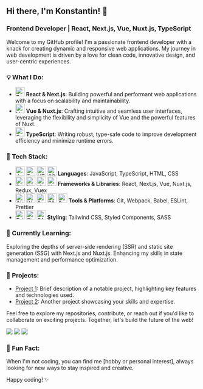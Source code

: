 <h2>Hi there, I'm Konstantin! 👋</h2>

<h3>Frontend Developer | React, Next.js, Vue, Nuxt.js, TypeScript</h3>

<p>
  Welcome to my GitHub profile! I'm a passionate frontend developer with a knack for creating dynamic and responsive web applications. My journey in web development is driven by a love for clean code, innovative design, and user-centric experiences.
</p>
<h3>💡 What I Do:</h3>
<ul>
  <li>
    <img src="https://cdn.jsdelivr.net/gh/devicons/devicon/icons/react/react-original.svg" alt="React" width="24" height="24"/>
    <strong>React & Next.js</strong>: Building powerful and performant web applications with a focus on scalability and maintainability.
  </li>
  <li>
    <img src="https://cdn.jsdelivr.net/gh/devicons/devicon/icons/vuejs/vuejs-original.svg" alt="Vue" width="24" height="24"/>
    <strong>Vue & Nuxt.js</strong>: Crafting intuitive and seamless user interfaces, leveraging the flexibility and simplicity of Vue and the powerful features of Nuxt.
  </li>
  <li>
    <img src="https://cdn.jsdelivr.net/gh/devicons/devicon/icons/typescript/typescript-original.svg" alt="TypeScript" width="24" height="24"/>
    <strong>TypeScript</strong>: Writing robust, type-safe code to improve development efficiency and minimize runtime errors.
  </li>
</ul>

<h3>🔧 Tech Stack:</h3>
<ul>
  <li>
    <img src="https://cdn.jsdelivr.net/gh/devicons/devicon/icons/javascript/javascript-original.svg" alt="JavaScript" width="24" height="24"/>
    <img src="https://cdn.jsdelivr.net/gh/devicons/devicon/icons/typescript/typescript-original.svg" alt="TypeScript" width="24" height="24"/>
    <img src="https://cdn.jsdelivr.net/gh/devicons/devicon/icons/html5/html5-original.svg" alt="HTML" width="24" height="24"/>
    <img src="https://cdn.jsdelivr.net/gh/devicons/devicon/icons/css3/css3-original.svg" alt="CSS" width="24" height="24"/>
    <strong>Languages</strong>: JavaScript, TypeScript, HTML, CSS
  </li>
  <li>
    <img src="https://cdn.jsdelivr.net/gh/devicons/devicon/icons/react/react-original.svg" alt="React" width="24" height="24"/>
    <img src="https://cdn.jsdelivr.net/gh/devicons/devicon/icons/nextjs/nextjs-original-wordmark.svg" alt="Next.js" width="24" height="24"/>
    <img src="https://cdn.jsdelivr.net/gh/devicons/devicon/icons/vuejs/vuejs-original.svg" alt="Vue" width="24" height="24"/>
    <img src="https://cdn.jsdelivr.net/gh/devicons/devicon/icons/nuxtjs/nuxtjs-original.svg" alt="Nuxt.js" width="24" height="24"/>
    <strong>Frameworks & Libraries</strong>: React, Next.js, Vue, Nuxt.js, Redux, Vuex
  </li>
  <li>
    <img src="https://cdn.jsdelivr.net/gh/devicons/devicon/icons/git/git-original.svg" alt="Git" width="24" height="24"/>
    <img src="https://cdn.jsdelivr.net/gh/devicons/devicon/icons/webpack/webpack-original.svg" alt="Webpack" width="24" height="24"/>
    <img src="https://cdn.jsdelivr.net/gh/devicons/devicon/icons/babel/babel-original.svg" alt="Babel" width="24" height="24"/>
    <img src="https://cdn.jsdelivr.net/gh/devicons/devicon/icons/eslint/eslint-original.svg" alt="ESLint" width="24" height="24"/>
    <img src="https://cdn.jsdelivr.net/gh/devicons/devicon/icons/prettier/prettier-original.svg" alt="Prettier" width="24" height="24"/>
    <strong>Tools & Platforms</strong>: Git, Webpack, Babel, ESLint, Prettier
  </li>
  <li>
    <img src="https://cdn.jsdelivr.net/gh/devicons/devicon/icons/tailwindcss/tailwindcss-plain.svg" alt="Tailwind CSS" width="24" height="24"/>
    <img src="https://cdn.jsdelivr.net/gh/devicons/devicon/icons/styledcomponents/styledcomponents-plain.svg" alt="Styled Components" width="24" height="24"/>
    <img src="https://cdn.jsdelivr.net/gh/devicons/devicon/icons/sass/sass-original.svg" alt="SASS" width="24" height="24"/>
    <strong>Styling</strong>: Tailwind CSS, Styled Components, SASS
  </li>
</ul>

<h3>🌱 Currently Learning:</h3>
<p>
  Exploring the depths of server-side rendering (SSR) and static site generation (SSG) with Next.js and Nuxt.js.
  Enhancing my skills in state management and performance optimization.
</p>

<h3>🚀 Projects:</h3>
<ul>
  <li>
    <a href="link_to_project_1">Project 1</a>: Brief description of a notable project, highlighting key features and technologies used.
  </li>
  <li>
    <a href="link_to_project_2">Project 2</a>: Another project showcasing your skills and expertise.
  </li>
</ul>
<p>
  Feel free to explore my repositories, contribute, or reach out if you'd like to collaborate on exciting projects. Together, let's build the future of the web!
</p>
<img src="http://github-profile-summary-cards.vercel.app/api/cards/profile-details?username=checkkick&theme=panda" />
<img src="http://github-profile-summary-cards.vercel.app/api/cards/repos-per-language?username=checkkick&theme=panda" />
<img src="http://github-profile-summary-cards.vercel.app/api/cards/stats?username=checkkick&theme=panda" />
<h3>🌟 Fun Fact:</h3>
<p>
  When I'm not coding, you can find me [hobby or personal interest], always looking for new ways to stay inspired and creative.
</p>

<p>Happy coding! ✨</p>
